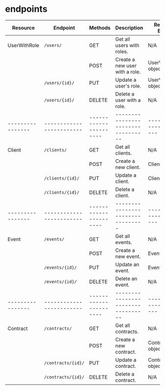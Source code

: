 # endpoints

| Resource         | Endpoint                 | Methods                | Description                        | Request Body          |
| ---------------- | ------------------------ | ---------------------- | ---------------------------------- | --------------------- |
| UserWithRole     | `/users/`                | GET                    | Get all users with roles.          | N/A                   |
|                  |                          | POST                   | Create a new user with a role.     | UserWithRole object   |
|                  | `/users/{id}/`           | PUT                    | Update a user's role.              | UserWithRole object   |
|                  | `/users/{id}/`           | DELETE                 | Delete a user with a role.         | N/A                   |
| ---------------- | ------------------------ | ---------------------- | ---------------------------------- | --------------------- |
| Client           | `/clients/`              | GET                    | Get all clients.                   | N/A                   |
|                  |                          | POST                   | Create a new client.               | Client object         |
|                  | `/clients/{id}/`         | PUT                    | Update a client.                   | Client object         |
|                  | `/clients/{id}/`         | DELETE                 | Delete a client.                   | N/A                   |
| ---------------- | ------------------------ | ---------------------- | ---------------------------------  | --------------------- |
| Event            | `/events/`               | GET                    | Get all events.                    | N/A                   |
|                  |                          | POST                   | Create a new event.                | Event object          |
|                  | `/events/{id}/`          | PUT                    | Update an event.                   | Event object          |
|                  | `/events/{id}/`          | DELETE                 | Delete an event.                   | N/A                   |
| ---------------- | ------------------------ | ---------------------- | ---------------------------------- | --------------------- |
| Contract         | `/contracts/`            | GET                    | Get all contracts.                 | N/A                   |
|                  |                          | POST                   | Create a new contract.             | Contract object       |
|                  | `/contracts/{id}/`       | PUT                    | Update a contract.                 | Contract object       |
|                  | `/contracts/{id}/`       | DELETE                 | Delete a contract.                 | N/A                   |
